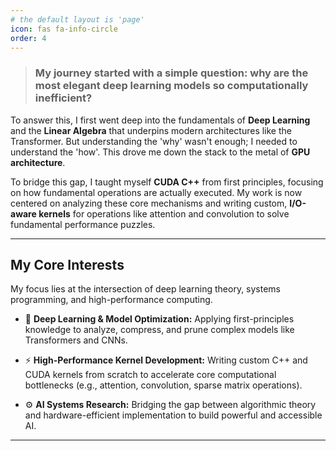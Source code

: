 ```yaml
---
# the default layout is 'page'
icon: fas fa-info-circle
order: 4
---
```


> ### My journey started with a simple question: why are the most elegant deep learning models so computationally inefficient?

To answer this, I first went deep into the fundamentals of **Deep Learning** and the **Linear Algebra** that underpins modern architectures like the Transformer. But understanding the 'why' wasn't enough; I needed to understand the 'how'. This drove me down the stack to the metal of **GPU architecture**.

To bridge this gap, I taught myself **CUDA C++** from first principles, focusing on how fundamental operations are actually executed. My work is now centered on analyzing these core mechanisms and writing custom, **I/O-aware kernels** for operations like attention and convolution to solve fundamental performance puzzles.

---

## My Core Interests

My focus lies at the intersection of deep learning theory, systems programming, and high-performance computing.

*   🧠 **Deep Learning & Model Optimization:** Applying first-principles knowledge to analyze, compress, and prune complex models like Transformers and CNNs.

*   ⚡ **High-Performance Kernel Development:** Writing custom C++ and CUDA kernels from scratch to accelerate core computational bottlenecks (e.g., attention, convolution, sparse matrix operations).

*   ⚙️ **AI Systems Research:** Bridging the gap between algorithmic theory and hardware-efficient implementation to build powerful and accessible AI.

---

